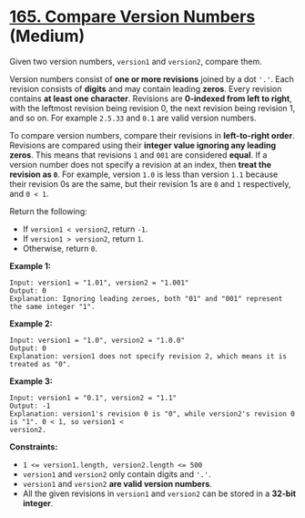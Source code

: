 # [165. Compare Version Numbers][link] (Medium)

[link]: https://leetcode.com/problems/compare-version-numbers/

Given two version numbers, `version1` and `version2`, compare them.

Version numbers consist of **one or more revisions** joined by a dot `'.'`. Each revision consists
of **digits** and may contain leading **zeros**. Every revision contains **at least one character**.
Revisions are **0-indexed from left to right**, with the leftmost revision being revision 0, the next
revision being revision 1, and so on. For example `2.5.33` and `0.1` are valid version numbers.

To compare version numbers, compare their revisions in **left-to-right order**. Revisions are compared
using their **integer value ignoring any leading zeros**. This means that revisions `1` and `001`
are considered **equal**. If a version number does not specify a revision at an index, then **treat
the revision as `0`**. For example, version `1.0` is less than version `1.1` because their revision
0s are the same, but their revision 1s are `0` and `1` respectively, and `0 < 1`.

Return the following:

- If `version1 < version2`, return `-1`.
- If `version1 > version2`, return `1`.
- Otherwise, return `0`.

**Example 1:**

```
Input: version1 = "1.01", version2 = "1.001"
Output: 0
Explanation: Ignoring leading zeroes, both "01" and "001" represent the same integer "1".
```

**Example 2:**

```
Input: version1 = "1.0", version2 = "1.0.0"
Output: 0
Explanation: version1 does not specify revision 2, which means it is treated as "0".
```

**Example 3:**

```
Input: version1 = "0.1", version2 = "1.1"
Output: -1
Explanation: version1's revision 0 is "0", while version2's revision 0 is "1". 0 < 1, so version1 <
version2.
```

**Constraints:**

- `1 <= version1.length, version2.length <= 500`
- `version1` and `version2` only contain digits and `'.'`.
- `version1` and `version2` **are valid version numbers**.
- All the given revisions in `version1` and `version2` can be stored in a **32-bit integer**.
